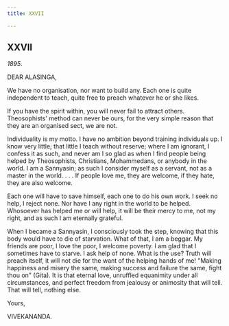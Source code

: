 ```yaml
---
title: XXVII

---
```





  

  


## XXVII

*1895*.

DEAR ALASINGA,

We have no organisation, nor want to build any. Each one is quite
independent to teach, quite free to preach whatever he or she likes.

If you have the spirit within, you will never fail to attract others.
Theosophists' method can never be ours, for the very simple reason that
they are an organised sect, we are not.

Individuality is my motto. I have no ambition beyond training
individuals up. I know very little; that little I teach without reserve;
where I am ignorant, I confess it as such, and never am I so glad as
when I find people being helped by Theosophists, Christians,
Mohammedans, or anybody in the world. I am a Sannyasin; as such I
consider myself as a servant, not as a master in the world. . . . If
people love me, they are welcome, if they hate, they are also welcome.

Each one will have to save himself, each one to do his own work. I seek
no help, I reject none. Nor have I any right in the world to be helped.
Whosoever has helped me or will help, it will be their mercy to me, not
my right, and as such I am eternally grateful.

When I became a Sannyasin, I consciously took the step, knowing that
this body would have to die of starvation. What of that, I am a beggar.
My friends are poor, I love the poor, I welcome poverty. I am glad that
I sometimes have to starve. I ask help of none. What is the use? Truth
will preach itself, it will not die for the want of the helping hands of
me! "Making happiness and misery the same, making success and failure
the same, fight thou on" (Gita). It is that eternal love, unruffled
equanimity under all circumstances, and perfect freedom from jealousy or
animosity that will tell. That will tell, nothing else. 

Yours,

VIVEKANANDA.


